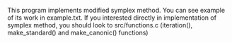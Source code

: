 This program implements modified symplex method.
You can see example of its work in example.txt.
If you interested directly in implementation of symplex method,
you should look to src/functions.c (iteration(), make_standard() and make_canonic() functions)
